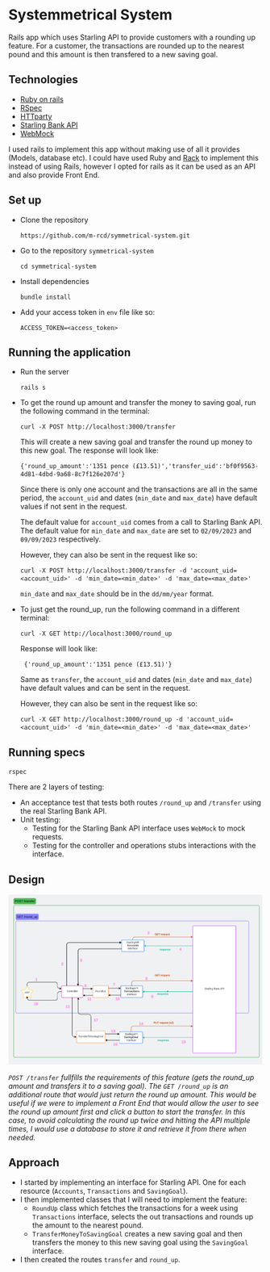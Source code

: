 # Systemmetrical System 

Rails app which uses Starling API to provide customers with a rounding up feature.
For a customer, the transactions are rounded up to the nearest pound and this amount is then transfered to a new saving goal.


## Technologies

- [Ruby on rails](https://rubyonrails.org/)
- [RSpec](https://rspec.info/)
- [HTTparty](https://github.com/jnunemaker/httparty)
- [Starling Bank API](https://developer.starlingbank.com/docs)
- [WebMock](https://github.com/bblimke/webmock)

I used rails to implement this app without making use of all it provides (Models, database etc).
I could have used Ruby and [Rack](https://github.com/rack/rack) to implement this instead of using Rails, however I opted for rails as it can be used as an API and also provide Front End.


## Set up

- Clone the repository

  ```
  https://github.com/m-rcd/symmetrical-system.git
  ```

- Go to the repository `symmetrical-system`

  ```
  cd symmetrical-system 
  ```

- Install dependencies
 
  ```
  bundle install
  ```

- Add your access token in `env` file like so: 

  ```
  ACCESS_TOKEN=<access_token>
  ```

## Running the application


- Run the server

  ```
  rails s
  ```

- To get the round up amount and transfer the money to saving goal, run the following command in the terminal:

  ```
  curl -X POST http://localhost:3000/transfer
  ```
  
  This will  create a new saving goal and transfer the round up money to this new goal.
  The response will look like:

  ```
  {'round_up_amount':'1351 pence (£13.51)','transfer_uid':'bf0f9563-4d81-4dbd-9a68-8c7f126e207d'}
  ```

  Since there is only one account and the transactions are all in the same period, the `account_uid` and dates (`min_date` and `max_date`) have default values if not sent in the request. 

  The default value for `account_uid` comes from a call to Starling Bank API.
  The default value for `min_date` and `max_date` are set to `02/09/2023` and `09/09/2023` respectively.

  However, they can also be sent in the request like so: 
  
   ```
   curl -X POST http://localhost:3000/transfer -d 'account_uid=<account_uid>' -d 'min_date=<min_date>' -d 'max_date=<max_date>'
   ```
    `min_date` and `max_date` should be in the `dd/mm/year` format. 


- To just get the round_up, run the following command in a different terminal:

  ```
  curl -X GET http://localhost:3000/round_up
  ```

  Response will look like: 

  ```
   {'round_up_amount':'1351 pence (£13.51)'}
  ```

  Same as `transfer`, the `account_uid` and dates (`min_date` and `max_date`) have default values and can be sent in the request. 

  However, they can also be sent in the request like so: 
 
   ```
   curl -X GET http://localhost:3000/round_up -d 'account_uid=<account_uid>' -d 'min_date=<min_date>' -d 'max_date=<max_date>'
   ```


  
## Running specs

  ```
  rspec
  ```

 There are 2 layers of testing:
   - An acceptance test that tests both routes `/round_up` and `/transfer` using the real Starling Bank API.
   - Unit testing:
      - Testing for the Starling Bank API interface uses `WebMock` to mock requests. 
      - Testing for the controller and operations stubs interactions with the interface. 

## Design

![Design](design.png)

_`POST /transfer`  fullfills the requirements of this feature (gets the round_up amount and transfers it to a saving goal). The `GET /round_up` is an additional route that would just return the round up amount. This would be useful if we were to implement a Front End that would allow the user to see the round up amount first and click a button to start the transfer. In this case, to avoid calculating the round up twice and hitting the API multiple times, I would use a database to store it and retrieve it from there when needed._

## Approach

- I started by implementing an interface for Starling API. One for each resource (`Accounts`, `Transactions` and `SavingGoal`).
- I then implemented classes that I will need to implement the feature:
   - `RoundUp` class which fetches the transactions for a week using `Transactions` interface, selects the out transactions and rounds up the amount to the nearest pound.
   - `TransferMoneyToSavingGoal` creates a new saving goal and then transfers the money to this new saving goal using the `SavingGoal` interface.
- I then created the routes `transfer` and `round_up`. 




